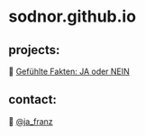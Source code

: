 # sodnor.github.io
## projects:
🦎  [Gefühlte Fakten: JA oder NEIN](../fakten)
## contact:
🐤  [@ja_franz](https://twitter.com/ja_franz "Twitter: @ja_franz")
